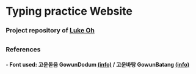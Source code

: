 # Typing practice Website

### Project repository of [Luke Oh](https://github.com/owjxyz)


##
### References
#### - Font used: 고운돋움 GowunDodum [(info)](https://noonnu.cc/font_page/734) / 고운바탕 GowunBatang [(info)](https://noonnu.cc/font_page/733)


<!--
**ttalkkak/ttalkkak** is a ✨ _special_ ✨ repository because its `README.md` (this file) appears on your GitHub profile.

Here are some ideas to get you started:

- 🔭 I’m currently working on ...
- 🌱 I’m currently learning ...
- 👯 I’m looking to collaborate on ...
- 🤔 I’m looking for help with ...
- 💬 Ask me about ...
- 📫 How to reach me: ...
- 😄 Pronouns: ...
- ⚡ Fun fact: ...
-->

